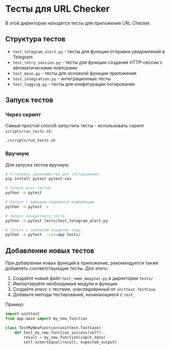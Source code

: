# Тесты для URL Checker

В этой директории находятся тесты для приложения URL Checker.

## Структура тестов

- `test_telegram_alert.py` - тесты для функции отправки уведомлений в Telegram
- `test_retry_session.py` - тесты для функции создания HTTP-сессии с автоматическими повторами
- `test_main.py` - тесты для основной функции приложения
- `test_integration.py` - интеграционные тесты
- `test_logging.py` - тесты для конфигурации логирования

## Запуск тестов

### Через скрипт

Самый простой способ запустить тесты - использовать скрипт `scripts/run_tests.sh`:

```bash
./scripts/run_tests.sh
```

### Вручную

Для запуска тестов вручную:

```bash
# Установка зависимостей для тестирования
pip install pytest pytest-cov

# Запуск всех тестов
python -m pytest

# Запуск с выводом подробной информации
python -m pytest -v

# Запуск конкретного теста
python -m pytest tests/test_telegram_alert.py

# Запуск с анализом покрытия кода
python -m pytest --cov=app tests/
```

## Добавление новых тестов

При добавлении новых функций в приложение, рекомендуется также добавлять соответствующие тесты. Для этого:

1. Создайте новый файл `test_<имя_модуля>.py` в директории `tests/`
2. Импортируйте необходимые модули и функции
3. Создайте класс с тестами, унаследованный от `unittest.TestCase`
4. Добавьте методы тестирования, начинающиеся с `test_`

Пример:

```python
import unittest
from app.main import my_new_function

class TestMyNewFunction(unittest.TestCase):
    def test_my_new_function_success(self):
        result = my_new_function(input_data)
        self.assertEqual(result, expected_output)
